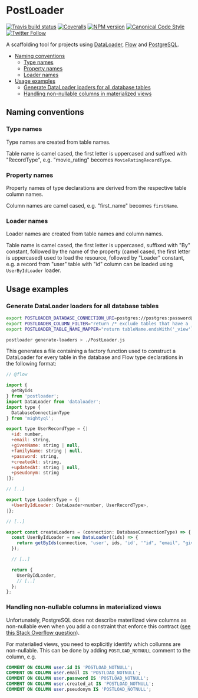 # PostLoader

[![Travis build status](http://img.shields.io/travis/gajus/postloader/master.svg?style=flat-square)](https://travis-ci.org/gajus/postloader)
[![Coveralls](https://img.shields.io/coveralls/gajus/postloader.svg?style=flat-square)](https://coveralls.io/github/gajus/postloader)
[![NPM version](http://img.shields.io/npm/v/postloader.svg?style=flat-square)](https://www.npmjs.org/package/postloader)
[![Canonical Code Style](https://img.shields.io/badge/code%20style-canonical-blue.svg?style=flat-square)](https://github.com/gajus/canonical)
[![Twitter Follow](https://img.shields.io/twitter/follow/kuizinas.svg?style=social&label=Follow)](https://twitter.com/kuizinas)

A scaffolding tool for projects using [DataLoader](https://github.com/facebook/dataloader), [Flow](https://flow.org/) and [PostgreSQL](https://www.postgresql.org/).

* [Naming conventions](#naming-conventions)
  * [Type names](#type-names)
  * [Property names](#property-names)
  * [Loader names](#loader-names)
* [Usage examples](#usage-examples)
  * [Generate DataLoader loaders for all database tables](generate-dataloader-loaders-for-all-database-tables)
  * [Handling non-nullable columns in materialized views](handling-non-nullable-columns-in-materialized-views)

## Naming conventions

### Type names

Type names are created from table names.

Table name is camel cased, the first letter is uppercased and suffixed with "RecordType", e.g. "movie_rating" becomes `MovieRatingRecordType`.

### Property names

Property names of type declarations are derived from the respective table column names.

Column names are camel cased, e.g. "first_name" becomes `firstName`.

### Loader names

Loader names are created from table names and column names.

Table name is camel cased, the first letter is uppercased, suffixed with "By" constant, followed by the name of the property (camel cased, the first letter is uppercased) used to load the resource, followed by "Loader" constant, e.g. a record from "user" table with "id" column can be loaded using `UserByIdLoader` loader.

## Usage examples

### Generate DataLoader loaders for all database tables

```bash
export POSTLOADER_DATABASE_CONNECTION_URI=postgres://postgres:password@127.0.0.1/test
export POSTLOADER_COLUMN_FILTER="return /* exclude tables that have a _view */ !columns.map(column => column.tableName).includes(tableName + '_view')"
export POSTLOADER_TABLE_NAME_MAPPER="return tableName.endsWith('_view') ? tableName.slice(0, -5) : tableName;"

postloader generate-loaders > ./PostLoader.js

```

This generates a file containing a factory function used to construct a DataLoader for every table in the database and Flow type declarations in the following format:

```js
// @flow

import {
  getByIds
} from 'postloader';
import DataLoader from 'dataloader';
import type {
  DatabaseConnectionType
} from 'mightyql';

export type UserRecordType = {|
  +id: number,
  +email: string,
  +givenName: string | null,
  +familyName: string | null,
  +password: string,
  +createdAt: string,
  +updatedAt: string | null,
  +pseudonym: string
|};

// [..]

export type LoadersType = {|
  +UserByIdLoader: DataLoader<number, UserRecordType>,
|};

// [..]

export const createLoaders = (connection: DatabaseConnectionType) => {
  const UserByIdLoader = new DataLoader((ids) => {
    return getByIds(connection, 'user', ids, 'id', '"id", "email", "given_name" "givenName", "family_name" "familyName", "password", "created_at" "createdAt", "updated_at" "updatedAt", "pseudonym"');
  });

  // [..]

  return {
    UserByIdLoader,
    // [..]
  };
};


```

### Handling non-nullable columns in materialized views

Unfortunately, PostgreSQL does not describe materilized view columns as non-nullable even when you add a constraint that enforce this contract ([see this Stack Overflow question](https://stackoverflow.com/q/47242219/368691)).

For materialied views, you need to explicitly identify which collumns are non-nullable. This can be done by adding `POSTLOAD_NOTNULL` comment to the column, e.g.

```sql
COMMENT ON COLUMN user.id IS 'POSTLOAD_NOTNULL';
COMMENT ON COLUMN user.email IS 'POSTLOAD_NOTNULL';
COMMENT ON COLUMN user.password IS 'POSTLOAD_NOTNULL';
COMMENT ON COLUMN user.created_at IS 'POSTLOAD_NOTNULL';
COMMENT ON COLUMN user.pseudonym IS 'POSTLOAD_NOTNULL';

```
